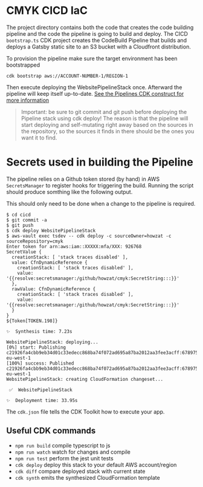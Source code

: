 # CMYK CICD IaC

The project directory contains both the code that creates the code building pipeline and the code the pipeline is
going to build and deploy. The CICD `bootstrap.ts` CDK project creates the CodeBuild Pipeline that builds and 
deploys a Gatsby static site to an S3 bucket with a Cloudfront distribution.

To provision the pipeline make sure the target environment has been bootstrapped
```shell
cdk bootstrap aws://ACCOUNT-NUMBER-1/REGION-1
```

Then execute deploying the WebsitePipelineStack once. Afterward the pipeline will keep itself up-to-date.
[See the Pipelines CDK construct for more information](https://docs.aws.amazon.com/cdk/api/v2/docs/aws-cdk-lib.pipelines-readme.html)

>Important: be sure to git commit and git push before deploying the Pipeline stack using cdk deploy!
>The reason is that the pipeline will start deploying and self-mutating right away based on the sources in the repository, so the sources it finds in there should be the ones you want it to find.

# Secrets used in building the Pipeline
The pipeline relies on a Github token stored (by hand) in AWS `SecretsManager` to register hooks for triggering the build.
Running the script should produce somthing like the following output.

This should only need to be done when a change to the pipeline is required.

```shell
$ cd cicd
$ git commit -a
$ git push
$ cdk deploy WebsitePipelineStack
$ aws-vault exec tsdev -- cdk deploy -c sourceOwner=howzat -c sourceRepository=cmyk
Enter token for arn:aws:iam::XXXXX:mfa/XXX: 926768
SecretValue {
  creationStack: [ 'stack traces disabled' ],
  value: CfnDynamicReference {
    creationStack: [ 'stack traces disabled' ],
    value: '{{resolve:secretsmanager:/github/howzat/cmyk:SecretString:::}}'
  },
  rawValue: CfnDynamicReference {
    creationStack: [ 'stack traces disabled' ],
    value: '{{resolve:secretsmanager:/github/howzat/cmyk:SecretString:::}}'
  }
}
${Token[TOKEN.198]}

✨  Synthesis time: 7.23s

WebsitePipelineStack: deploying...
[0%] start: Publishing c21926fa4cbb9eb34d01c33edecc868ba74f072ad695a87ba2012aa3fee3acff:678975692412-eu-west-1
[100%] success: Published c21926fa4cbb9eb34d01c33edecc868ba74f072ad695a87ba2012aa3fee3acff:678975692412-eu-west-1
WebsitePipelineStack: creating CloudFormation changeset...

 ✅  WebsitePipelineStack

✨  Deployment time: 33.95s
```

The `cdk.json` file tells the CDK Toolkit how to execute your app.

## Useful CDK commands

* `npm run build`   compile typescript to js
* `npm run watch`   watch for changes and compile
* `npm run test`    perform the jest unit tests
* `cdk deploy`      deploy this stack to your default AWS account/region
* `cdk diff`        compare deployed stack with current state
* `cdk synth`       emits the synthesized CloudFormation template
